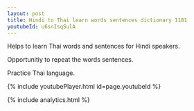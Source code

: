 ```yaml
---
layout: post
title: Hindi to Thai learn words sentences dictionary 1181 
youtubeId: u6snIsqSulA
---
```

 
 
Helps to learn Thai words and sentences for Hindi speakers.

Opportunitiy to repeat the words sentences. 

Practice Thai language. 
 
{% include youtubePlayer.html id=page.youtubeId %}
 
 
{% include analytics.html %}